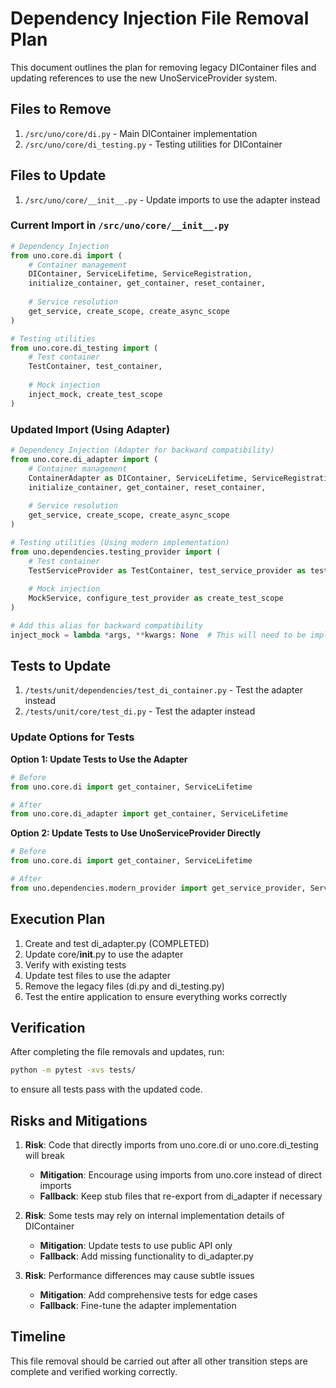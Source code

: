 # Dependency Injection File Removal Plan

This document outlines the plan for removing legacy DIContainer files and updating references to use the new UnoServiceProvider system.

## Files to Remove

1. `/src/uno/core/di.py` - Main DIContainer implementation
2. `/src/uno/core/di_testing.py` - Testing utilities for DIContainer

## Files to Update

1. `/src/uno/core/__init__.py` - Update imports to use the adapter instead

### Current Import in `/src/uno/core/__init__.py`

```python
# Dependency Injection
from uno.core.di import (
    # Container management
    DIContainer, ServiceLifetime, ServiceRegistration,
    initialize_container, get_container, reset_container,
    
    # Service resolution
    get_service, create_scope, create_async_scope
)

# Testing utilities
from uno.core.di_testing import (
    # Test container
    TestContainer, test_container,
    
    # Mock injection
    inject_mock, create_test_scope
)
```

### Updated Import (Using Adapter)

```python
# Dependency Injection (Adapter for backward compatibility)
from uno.core.di_adapter import (
    # Container management
    ContainerAdapter as DIContainer, ServiceLifetime, ServiceRegistration,
    initialize_container, get_container, reset_container,
    
    # Service resolution
    get_service, create_scope, create_async_scope
)

# Testing utilities (Using modern implementation)
from uno.dependencies.testing_provider import (
    # Test container
    TestServiceProvider as TestContainer, test_service_provider as test_container,
    
    # Mock injection
    MockService, configure_test_provider as create_test_scope
)

# Add this alias for backward compatibility
inject_mock = lambda *args, **kwargs: None  # This will need to be implemented properly
```

## Tests to Update

1. `/tests/unit/dependencies/test_di_container.py` - Test the adapter instead
2. `/tests/unit/core/test_di.py` - Test the adapter instead

### Update Options for Tests

**Option 1: Update Tests to Use the Adapter**

```python
# Before
from uno.core.di import get_container, ServiceLifetime

# After
from uno.core.di_adapter import get_container, ServiceLifetime
```

**Option 2: Update Tests to Use UnoServiceProvider Directly**

```python
# Before
from uno.core.di import get_container, ServiceLifetime

# After
from uno.dependencies.modern_provider import get_service_provider, ServiceLifecycle
```

## Execution Plan

1. Create and test di_adapter.py (COMPLETED)
2. Update core/__init__.py to use the adapter
3. Verify with existing tests
4. Update test files to use the adapter
5. Remove the legacy files (di.py and di_testing.py)
6. Test the entire application to ensure everything works correctly

## Verification

After completing the file removals and updates, run:

```bash
python -m pytest -xvs tests/
```

to ensure all tests pass with the updated code.

## Risks and Mitigations

1. **Risk**: Code that directly imports from uno.core.di or uno.core.di_testing will break
   - **Mitigation**: Encourage using imports from uno.core instead of direct imports
   - **Fallback**: Keep stub files that re-export from di_adapter if necessary

2. **Risk**: Some tests may rely on internal implementation details of DIContainer
   - **Mitigation**: Update tests to use public API only
   - **Fallback**: Add missing functionality to di_adapter.py

3. **Risk**: Performance differences may cause subtle issues
   - **Mitigation**: Add comprehensive tests for edge cases
   - **Fallback**: Fine-tune the adapter implementation

## Timeline

This file removal should be carried out after all other transition steps are complete and verified working correctly.